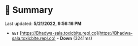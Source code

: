 # 📖 Summary
Last updated: **5/21/2022, 9:56:16 PM**

- `GET` [https://Bhadwa-sala.toxicblte.repl.co](https://Bhadwa-sala.toxicblte.repl.co) - **Down** (3241ms)
